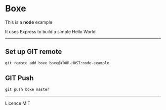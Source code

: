# Boxe

This is a **node** example

It uses Express to build a simple Hello World

---

## Set up GIT remote

```
git remote add boxe boxe@YOUR-HOST:node-example
```

## GIT Push

```
git push boxe master
```

---

Licence MIT
